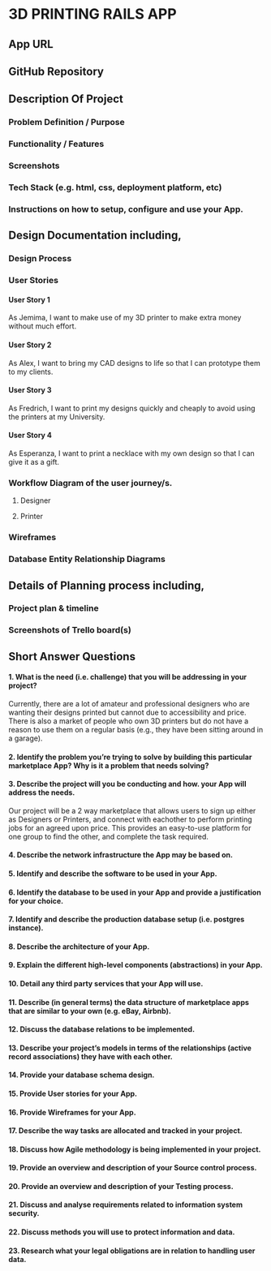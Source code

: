 # 3D PRINTING RAILS APP

## App URL

## GitHub Repository

## Description Of Project

### Problem Definition / Purpose

### Functionality / Features

### Screenshots

### Tech Stack (e.g. html, css, deployment platform, etc)

### Instructions on how to setup, configure and use your App.

## Design Documentation including,
### Design Process
### User Stories

#### User Story 1

As Jemima, I want to make use of my 3D printer to make extra money without much effort.

#### User Story 2

As Alex, I want to bring my CAD designs to life so that I can prototype them to my clients.

#### User Story 3

As Fredrich, I want to print my designs quickly and cheaply to avoid using the printers at my University.

#### User Story 4

As Esperanza, I want to print a necklace with my own design so that I can give it as a gift.

### Workflow Diagram of the user journey/s.

1. Designer


2. Printer


### Wireframes
### Database Entity Relationship Diagrams

## Details of Planning process including,
### Project plan & timeline
### Screenshots of Trello board(s)

## Short Answer Questions
#### 1. What is the need (i.e. challenge) that you will be addressing in your project?

Currently, there are a lot of amateur and professional designers who are wanting their designs printed but cannot due to accessibility and price. There is also a market of people who own 3D printers but do not have a reason to use them on a regular basis (e.g., they have been sitting around in a garage). 

#### 2. Identify the problem you’re trying to solve by building this particular marketplace App? Why is it a problem that needs solving?



#### 3. Describe the project will you be conducting and how. your App will address the needs.

Our project will be a 2 way marketplace that allows users to sign up either as Designers or Printers, and connect with eachother to perform printing jobs for an agreed upon price. This provides an easy-to-use platform for one group to find the other, and complete the task required.

#### 4. Describe the network infrastructure the App may be based on.

#### 5. Identify and describe the software to be used in your App.
#### 6. Identify the database to be used in your App and provide a justification for your choice.
#### 7. Identify and describe the production database setup (i.e. postgres instance).
#### 8. Describe the architecture of your App.
#### 9. Explain the different high-level components (abstractions) in your App.
#### 10. Detail any third party services that your App will use.
#### 11. Describe (in general terms) the data structure of marketplace apps that are similar to your own (e.g. eBay, Airbnb).
#### 12. Discuss the database relations to be implemented.
#### 13. Describe your project’s models in terms of the relationships (active record associations) they have with each other.
#### 14. Provide your database schema design.
#### 15. Provide User stories for your App.
#### 16. Provide Wireframes for your App.
#### 17. Describe the way tasks are allocated and tracked in your project.
#### 18. Discuss how Agile methodology is being implemented in your project.
#### 19. Provide an overview and description of your Source control process.
#### 20. Provide an overview and description of your Testing process.
#### 21. Discuss and analyse requirements related to information system security.
#### 22. Discuss methods you will use to protect information and data.
#### 23. Research what your legal obligations are in relation to handling user data.